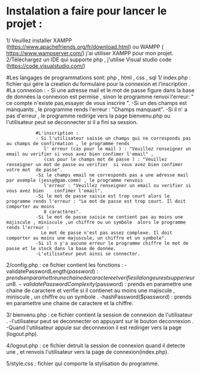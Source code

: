 # Instalation a faire pour lancer le projet : 
1/ Veuillez installer XAMPP (https://www.apachefriends.org/fr/download.html)  ou WAMPP ( https://www.wampserver.com/) 
j'ai utiliser XAMPP pour mon projet.
2/Téléchargez un IDE qui supporte php , j'utilise Visual studio code (https://code.visualstudio.com/)

#Les langages de programmations sont: php , html , css , sql
1/ index.php : fichier qui gére la creation du formulaire pour la connexion et l'inscription .
                #La connexion :
               - Si une adresse mail et le mot de passe figure dans la base de données la connexion est permise , sinon le programme renvoi 
               l'erreur: " ce compte n'existe pas,essayer de vous inscrire ".
               -Si un des  champs  est manquants , le programme rends l'erreur : "Champs manquant".
               -Si il n' a pas d'erreur , le programme redirige vers la page bienvenu.php ou l'utilisateur peut se deconnecter si il a fini sa session.
               
               #L'inscription : 
               - Si l'utilisateur saisie un champs qui ne corresponds pas au champs de confirmation , le programme rends 
                  l' erreur (cas pour le mail ) : "Veuillez renseigner un email ou verifier si vous avez bien confimer l'email" , 
                  (cas pour le champs mot de passe ) : "Veuillez renseigner un mot de passe ou verifier  si vous avez bien confimer votre mot  de passe".
               -Si le champs email ne corresponds pas a une adresse mail par exemple (jessy@gam.comm) , le programme renvois
                  l'erreur : "Veuillez renseigner un email ou verifier si vous avez bien    confimer l'email".
               -Si le mot de passe saisie est trop court alors le programme rends l'erreur : "Le mot de passe est trop court. Il doit comporter au moins 
                  8 caractères".
               -Si le mot de passe saisie ne contient pas au moins une majiscule , miniscule ,un chiffre ou un symbole  alors le programme rends l'erreur :
                 Le mot de passe n'est pas assez complexe. Il doit comporter au moins une majuscule, un chiffre et un symbole".
               -Si il n y'a aucune erreur le programme chiffre le mot de passe et le stock dans la base de donnée.
               -L'utilisateur peut ainsi se connecter.
               
 2/config.php : ce fichier contient les fonctions : 
                  -validatePasswordLength($password) : prends en paramettre une chaine de caractere et verifie si la longeur est supperieur un  8.
                  -validatePasswordComplexity($password) : prends en paramettre une chaine de caractere et verifie si il contienet au moins  une majiscule ,
                    miniscule , un chiffre ou un symbole  .
                  -hashPassword($password) : prends en paramettre une chaine de caractere et la chiffre.
 
 3/ bienvenu.php : ce fichier contient la session de connexion de l'utilisateur .
                   -l'utilisateur peut se deconnecter on appuyant sur le bouton  deconnexion .
                   -Quand l'utilisateur appuie sur deconnexion il est rediriger vers la page (logout.php).
                   
 4/logout.php : ce fichier detruit la session de connexion quand il detecte une , et renvois l'utilisateur vers la page de connexion(index.php).
 
 5/style.css : fichier qui comporte la stylisation du programme.
 
 
               

